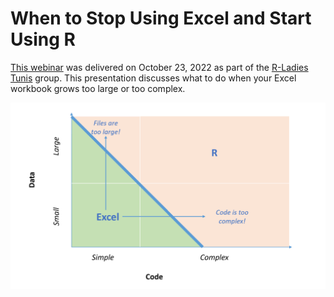 # When to Stop Using Excel and Start Using R

[This webinar](https://www.meetup.com/rladies-tunis/events/283884144/?success=email_sent&success=mailinglist_sent) was delivered on October 23, 2022 as part of the [R-Ladies Tunis](https://www.facebook.com/groups/543775543004113) group. This presentation discusses what to do when your Excel workbook grows too large or too complex.

![](boundary.png)
